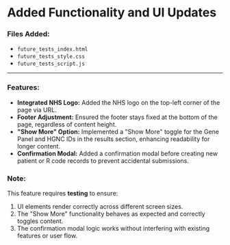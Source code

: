 # Added Functionality and UI Updates

### Files Added:
- `future_tests_index.html`
- `future_tests_style.css`
- `future_tests_script.js`
---

### Features:
- **Integrated NHS Logo:** Added the NHS logo on the top-left corner of the page via URL.
- **Footer Adjustment:** Ensured the footer stays fixed at the bottom of the page, regardless of content height.
- **"Show More" Option:** Implemented a "Show More" toggle for the Gene Panel and HGNC IDs in the results section, enhancing readability for longer content.
- **Confirmation Modal:** Added a confirmation modal before creating new patient or R code records to prevent accidental submissions.

### Note:
This feature requires **testing** to ensure:
1. UI elements render correctly across different screen sizes.
2. The "Show More" functionality behaves as expected and correctly toggles content.
3. The confirmation modal logic works without interfering with existing features or user flow.
